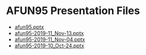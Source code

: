 <!--
This is a machine generated file, and should not be edited, as it will be overwritten with future updates.
-->

# AFUN95 Presentation Files

- [afun95.pptx](http://cdn.tailwindtraders.com/assets/afun/afun95/afun95.pptx)
- [afun95-2019-11_Nov-13.pptx](http://cdn.tailwindtraders.com/assets/afun/afun95/afun95-2019-11_Nov-13.pptx)
- [afun95-2019-11_Nov-04.pptx](http://cdn.tailwindtraders.com/assets/afun/afun95/afun95-2019-11_Nov-04.pptx)
- [afun95-2019-10_Oct-24.pptx](http://cdn.tailwindtraders.com/assets/afun/afun95/afun95-2019-10_Oct-24.pptx)


